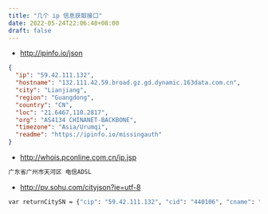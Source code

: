 ```yaml
---
title: "几个 ip 信息获取接口"
date: 2022-05-24T22:06:48+08:00
draft: false
---
```

+ <http://ipinfo.io/json>  

```json
{
  "ip": "59.42.111.132",
  "hostname": "132.111.42.59.broad.gz.gd.dynamic.163data.com.cn",
  "city": "Lianjiang",
  "region": "Guangdong",
  "country": "CN",
  "loc": "21.6467,110.2817",
  "org": "AS4134 CHINANET-BACKBONE",
  "timezone": "Asia/Urumqi",
  "readme": "https://ipinfo.io/missingauth"
}
```

+ <http://whois.pconline.com.cn/ip.jsp>  

```bash
广东省广州市天河区 电信ADSL
```

+ <http://pv.sohu.com/cityjson?ie=utf-8>  

```bash
var returnCitySN = {"cip": "59.42.111.132", "cid": "440106", "cname": "广东省广州市天河区"};
```  
